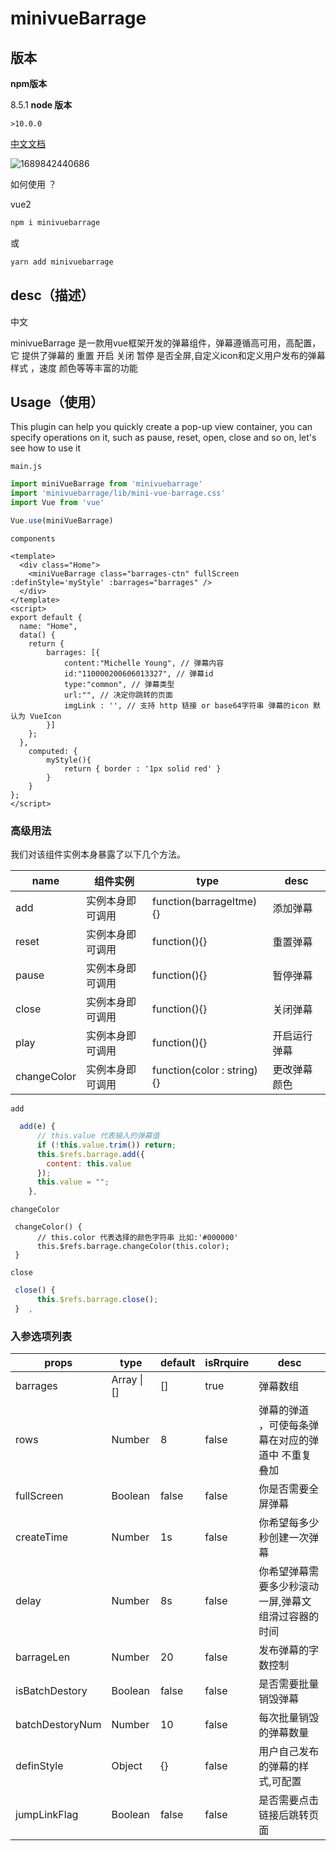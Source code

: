 # minivueBarrage

## 版本

**npm版本** 

8.5.1
**node 版本** 

`>10.0.0`

[中文文档](https://xiaozhangclassmater.github.io/minivueBarrage-docs-web/#/home)

![1689842440686](/assets/1689842440686.png)

如何使用 ？ 

vue2

~~~sh
npm i minivuebarrage 
~~~

或

~~~sh
yarn add minivuebarrage
~~~



## desc（描述）

中文

minivueBarrage 是一款用vue框架开发的弹幕组件，弹幕遵循高可用，高配置，它 提供了弹幕的 重置 开启 关闭 暂停 是否全屏,自定义icon和定义用户发布的弹幕样式 ，速度 颜色等等丰富的功能



## Usage（使用）

This plugin can help you quickly create a pop-up view container, you can specify operations on it, such as pause, reset, open, close and so on, let's see how to use it

`main.js`

~~~js
import miniVueBarrage from 'minivuebarrage'
import 'minivuebarrage/lib/mini-vue-barrage.css'
import Vue from 'vue'

Vue.use(miniVueBarrage)
~~~

`components`

~~~vue
<template>
  <div class="Home">
    <miniVueBarrage class="barrages-ctn" fullScreen :definStyle='myStyle' :barrages="barrages" />
  </div>
</template>
<script>
export default {
  name: "Home",
  data() {
    return {
        barrages: [{
            content:"Michelle Young", // 弹幕内容
            id:"110000200606013327", // 弹幕id
            type:"common", // 弹幕类型
            url:"", // 决定你跳转的页面 
            imgLink : '', // 支持 http 链接 or base64字符串 弹幕的icon 默认为 VueIcon
        }]
    };
  },
    computed: {
        myStyle(){
            return { border : '1px solid red' }
        }
    }  
};
</script>

~~~

### 高级用法

我们对该组件实例本身暴露了以下几个方法。

| name        | 组件实例         | type                       | desc         |
| ----------- | ---------------- | -------------------------- | ------------ |
| add         | 实例本身即可调用 | function(barrageItme){}    | 添加弹幕     |
| reset       | 实例本身即可调用 | function(){}               | 重置弹幕     |
| pause       | 实例本身即可调用 | function(){}               | 暂停弹幕     |
| close       | 实例本身即可调用 | function(){}               | 关闭弹幕     |
| play        | 实例本身即可调用 | function(){}               | 开启运行弹幕 |
| changeColor | 实例本身即可调用 | function(color : string){} | 更改弹幕颜色 |

`add`

~~~js
  add(e) {
      // this.value 代表输入的弹幕值
      if (!this.value.trim()) return;
      this.$refs.barrage.add({
        content: this.value
      });
      this.value = "";
    },
~~~

`changeColor`

~~~JS
 changeColor() {
      // this.color 代表选择的颜色字符串 比如:'#000000'
      this.$refs.barrage.changeColor(this.color);
 }
~~~

`close`

~~~js
 close() {
      this.$refs.barrage.close();
 }	,
~~~

### **入参选项列表**

| props           | type        | default | isRrquire | desc                                                |
| --------------- | ----------- | ------- | --------- | --------------------------------------------------- |
| barrages        | Array \| [] | []      | true      | 弹幕数组                                            |
| rows            | Number      | 8       | false     | 弹幕的弹道 ，可使每条弹幕在对应的弹道中 不重复 叠加 |
| fullScreen      | Boolean     | false   | false     | 你是否需要全屏弹幕                                  |
| createTime      | Number      | 1s      | false     | 你希望每多少秒创建一次弹幕                          |
| delay           | Number      | 8s      | false     | 你希望弹幕需要多少秒滚动一屏,弹幕文组滑过容器的时间 |
| barrageLen      | Number      | 20      | false     | 发布弹幕的字数控制                                  |
| isBatchDestory  | Boolean     | false   | false     | 是否需要批量销毁弹幕                                |
| batchDestoryNum | Number      | 10      | false     | 每次批量销毁的弹幕数量                              |
| definStyle      | Object      | {}      | false     | 用户自己发布的弹幕的样式,可配置                     |
| jumpLinkFlag    | Boolean     | false   | false     | 是否需要点击链接后跳转页面                          |

